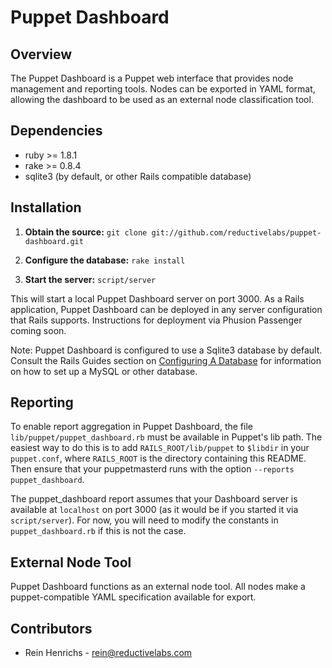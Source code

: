 # Puppet Dashboard

## Overview

The Puppet Dashboard is a Puppet web interface that provides node
management and reporting tools. Nodes can be exported in YAML format, allowing the dashboard to be used as an external node classification tool.

## Dependencies

* ruby >= 1.8.1
* rake >= 0.8.4
* sqlite3 (by default, or other Rails compatible database)

## Installation

1. **Obtain the source:** `git clone git://github.com/reductivelabs/puppet-dashboard.git`

2. **Configure the database:** `rake install`

3. **Start the server:** `script/server`

This will start a local Puppet Dashboard server on port 3000. As a Rails application, Puppet Dashboard can be deployed in any server configuration that Rails supports. Instructions for deployment via Phusion Passenger coming soon.

Note: Puppet Dashboard is configured to use a Sqlite3 database by default. Consult the Rails Guides section on [Configuring A Database](http://guides.rubyonrails.org/getting_started.html#configuring-a-database) for information on how to set up a MySQL or other database.

## Reporting

To enable report aggregation in Puppet Dashboard, the file `lib/puppet/puppet_dashboard.rb` must be available in Puppet's lib path. The easiest way to do this is to add `RAILS_ROOT/lib/puppet` to `$libdir` in your `puppet.conf`, where `RAILS_ROOT` is the directory containing this README. Then ensure that your puppetmasterd runs with the option `--reports puppet_dashboard`.

The puppet_dashboard report assumes that your Dashboard server is available at `localhost` on port 3000 (as it would be if you started it via `script/server`). For now, you will need to modify the constants in `puppet_dashboard.rb` if this is not the case.

## External Node Tool

Puppet Dashboard functions as an external node tool. All nodes make a puppet-compatible YAML specification available for export.

## Contributors

* Rein Henrichs - rein@reductivelabs.com
